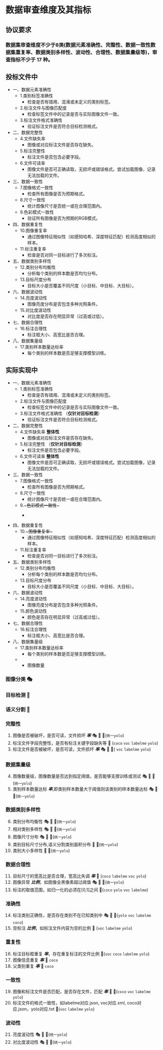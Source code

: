 # 数据审查维度及其指标
## 协议要求
### 数据集审查维度不少于8类(数据元素准确性、完整性、数据一致性数据集重复率、数据类别多样性、波动性、合理性、数据集量级等)，审查指标不少于 17 种。

## 投标文件中
- 一、数据元素准确性
    - 1.类别标签准确性 
        - 检查是否有错用、混淆或未定义的类别标签。
    - 2.标注文件与图像匹配度
        - 检查标签文件中的记录是否与实际图像文件一致。
    - 3.标注文件格式准确性
        - 验证标注文件是否符合目标检测格式。
- 二、数据完整性
    - 4.文件缺失率
        - 图像或对应标注文件是否存在缺失。
    - 5.标注完整性
        - 标注文件是否包含必要字段。
    - 6.文件可读率
        - 图像文件是否可正确读取，无损坏或错误格式。尝试加载图像，记录无法加载的文件。
- 三、数据一致性
    - 7.图像格式一致性
        - 检查所有图像是否为预期格式。
    - 8.尺寸一致性
        - 统计图像尺寸是否统一或在合理范围内。
    - 9.色彩模式一致性
        - 验证所有图像是否为预期的RGB模式。
- 四、数据重复性
    - 10.图像重复率
        - 通过图像特征相似性（如感知哈希、深度特征匹配）检测高度相似的样本。
    - 11.标注重复率
        - 检查是否对同一目标进行了多次标注。
- 五、数据类别多样性
    - 12.类别分布均衡性
        - 分析每个类别的样本数是否均匀分布。
    - 13.目标尺度分布
        - 目标大小是否覆盖不同尺度（小目标、中目标、大目标）。
- 六、数据波动性
    - 14.亮度波动性
        - 图像亮度分布是否包含多种光照条件。
    - 15.对比度波动性
        - 对比度是否存在明显异常（过高或过低）。
- 七、数据合理性
    - 16.标注合理性
        - 标注框大小、高宽比是否合理。
- 八、数据集量级
    - 17.类别样本数量达标率
        - 每个类别的样本数是否足够支撑模型训练。



## 实际实现中
- 一、数据元素准确性
    - 1.类别标签准确性 
        - 检查是否有错用、混淆或未定义的类别标签。
    - 2.标注文件与图像匹配度
        - 检查标签文件中的记录是否与实际图像文件一致。
    - 3.标注文件格式准确性 （**仅针对目标检测**）
        - 验证标注文件是否符合目标检测格式。
- 二、数据完整性
    - 4.文件缺失率 **整体性**
        - 图像或对应标注文件是否存在缺失。
    - 5.标注完整性 （**仅针对目标检测**）
        - 标注文件是否包含必要字段。
    - 6.文件可读率 **整体性**
        - 图像文件是否可正确读取，无损坏或错误格式。尝试加载图像，记录无法加载的文件。
- 三、数据一致性
    - 7.图像格式一致性
        - 检查所有图像是否为预期格式。
    - 8.尺寸一致性
        - 统计图像尺寸是否统一或在合理范围内。
    - 9.~~~色彩模式一致性~~~
        - ~~~验证所有图像是否为预期的RGB模式。~~~
- 四、数据重复性
    - 10.~~~图像重复率~~~
        - 通过图像特征相似性（如感知哈希、深度特征匹配）检测高度相似的样本。
    - 11.标注重复率
        - 检查是否对同一目标进行了多次标注。
- 五、数据类别多样性
    - 12.类别分布均衡性
        - 分析每个类别的样本数是否均匀分布。
    - 13.目标尺度分布
        - 目标大小是否覆盖不同尺度（小目标、中目标、大目标）。
- 六、数据波动性
    - 14.亮度波动性
        - 图像亮度分布是否包含多种光照条件。
    - 15.颜色波动性
        - 颜色是否存在明显异常（过高或过低）。
- 七、数据合理性
    - 16.标注合理性
        - 标注框大小、高宽比是否合理。
- 八、数据集量级
    - 17.类别样本数量达标率
        - 每个类别的样本数是否足够支撑模型训练。
    - * 图像数量

<!-- :dolls: :flags:  :rainbow: -->
### 图像分类 :performing_arts: 
### 目标检测 :dart:
### 语义分割 :sunrise:

### 完整性
1. 图像是否被破坏，是否可读，文件损坏 ***率*** :performing_arts: :sunrise: :dart:(`统一yolo`)
2. 标注文件字段完整性，是否有标注关键字段缺失等  :dart: (`coco` `voc`  `labelme` `yolo`)
3. 标注文件是否被破坏，是否可读，文件损坏 ***率*** :performing_arts: :sunrise: :dart:( `voc` `labelme` `yolo`)

### 数据集量级
4. 图像数量级，图像数量是否达到指定阈值，是否能够支撑训练或测试 :performing_arts: :sunrise: :dart:(`统一yolo`)
5. 类别样本数量达标 ***率***,即类别样本数量大于阈值则该类别的样本数量达标  :performing_arts: :sunrise: :dart:(`统一yolo`)

### 数据类别多样性
6. 类别分布均衡性 :performing_arts: :sunrise: :dart:(`统一yolo`)
7. 相对类别多样性  :performing_arts: :sunrise: :dart:(`统一yolo`)
8. 图像尺寸分布 :performing_arts: :sunrise:  :dart:(`统一yolo`) 
9. 类别目标尺寸分布,语义分割类别面积分布 :sunrise: :dart:(`统一yolo`) 
10. 类别大小多样性 :sunrise: :dart:(`统一yolo`)

### 数据合理性
11. 目标尺寸的宽高比是否合理，宽高比失调 ***率*** :dart: (`coco` `labelme`  `voc` `yolo`)
12. 图像异常 ***比例***，如图像全黑像素超过阈值  :performing_arts: :sunrise: :dart:(`统一yolo`)
13. 标注的取值范围，如归一化的必须在[0,1]之间 :dart:(`coco` `yolo` `voc` `labelme`)

### 准确性
14. 标注类别正确性，是否存在类别不在已知类别中 :performing_arts: :sunrise: :dart:(`yolo` `voc` `labelme` `coco`)
15. 空标注 ***比例***，如标注文件内容为空的比例 :dart: (`voc` `labelme` `yolo`)

### 重复性
16. 标注目标框重复 ***率***，存在重复标注的文件比例 :dart:(`voc` `coco` `labelme` `yolo`)
17. 图像信息重复 ***率*** :dart: `coco` 
18. 父类别重复 ***率*** :dart:  `coco` 

### 一致性
19. 图像和标注文件是否匹配，是否存在文件，匹配 ***率***  :sunrise: :dart:(`coco` `voc` `labelme` `yolo`)
20. 标注文件的格式一致性，如labelme对应.json, voc对应.xml, coco对应.json，yolo对应.txt :dart:(`voc` `labelme` `yolo`)

### 波动性
21. 亮度波动性 :performing_arts: :sunrise: :dart:(`统一yolo`)
22. 对比度波动性 :performing_arts: :sunrise: :dart:(`统一yolo`)



